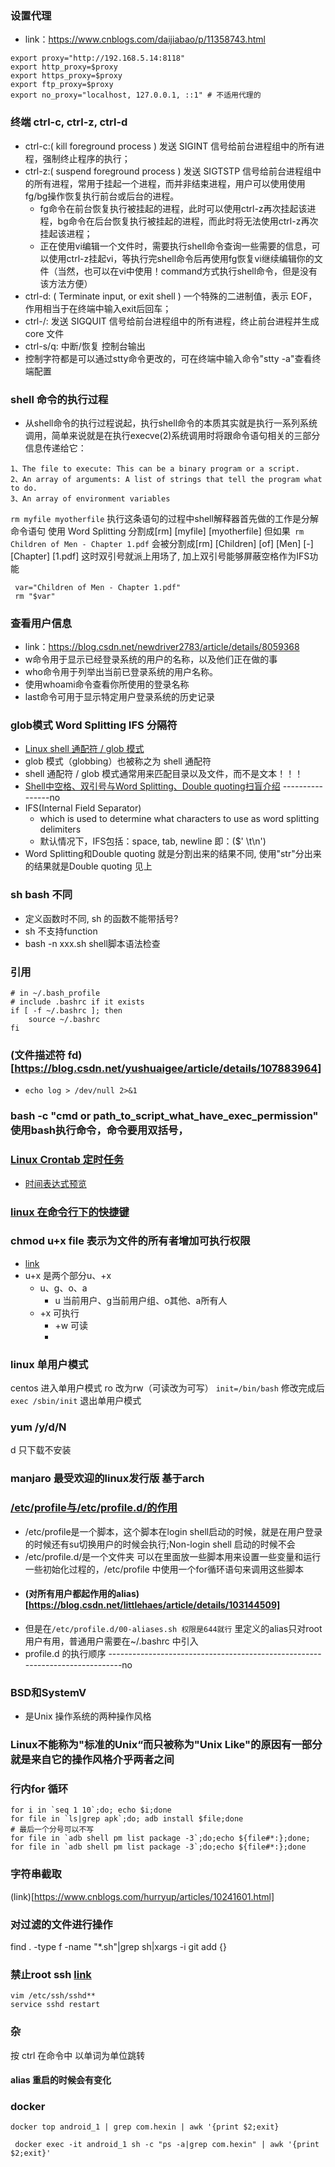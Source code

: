 ### 设置代理
   - link：https://www.cnblogs.com/daijiabao/p/11358743.html
   ```
   export proxy="http://192.168.5.14:8118"
   export http_proxy=$proxy
   export https_proxy=$proxy
   export ftp_proxy=$proxy
   export no_proxy="localhost, 127.0.0.1, ::1" # 不适用代理的
   ```
### 终端 ctrl-c, ctrl-z, ctrl-d
   - ctrl-c:( kill foreground process ) 发送 SIGINT 信号给前台进程组中的所有进程，强制终止程序的执行；
   - ctrl-z:( suspend foreground process ) 发送 SIGTSTP 信号给前台进程组中的所有进程，常用于挂起一个进程，而并非结束进程，用户可以使用使用fg/bg操作恢复执行前台或后台的进程。
      - fg命令在前台恢复执行被挂起的进程，此时可以使用ctrl-z再次挂起该进程，bg命令在后台恢复执行被挂起的进程，而此时将无法使用ctrl-z再次挂起该进程；
     - 正在使用vi编辑一个文件时，需要执行shell命令查询一些需要的信息，可以使用ctrl-z挂起vi，等执行完shell命令后再使用fg恢复vi继续编辑你的文件（当然，也可以在vi中使用！command方式执行shell命令，但是没有该方法方便） 
   - ctrl-d: ( Terminate input, or exit shell ) 一个特殊的二进制值，表示 EOF，作用相当于在终端中输入exit后回车；
   - ctrl-/: 发送 SIGQUIT 信号给前台进程组中的所有进程，终止前台进程并生成core 文件
   - ctrl-s/q: 中断/恢复 控制台输出
   - 控制字符都是可以通过stty命令更改的，可在终端中输入命令"stty -a"查看终端配置

### shell 命令的执行过程
   - 从shell命令的执行过程说起，执行shell命令的本质其实就是执行一系列系统调用，简单来说就是在执行execve(2)系统调用时将跟命令语句相关的三部分信息传递给它：
   ```
   1、The file to execute: This can be a binary program or a script.
   2、An array of arguments: A list of strings that tell the program what to do.
   3、An array of environment variables
   ```
   `rm myfile myotherfile` 执行这条语句的过程中shell解释器首先做的工作是分解命令语句
   使用 Word Splitting 分割成[rm] [myfile] [myotherfile]
   但如果` rm Children of Men - Chapter 1.pdf` 会被分割成[rm] [Children] [of] [Men] [-] [Chapter] [1.pdf] 这时双引号就派上用场了, 加上双引号能够屏蔽空格作为IFS功能
   ```
    var="Children of Men - Chapter 1.pdf"
    rm "$var"
   ```
### 查看用户信息
   - link：https://blog.csdn.net/newdriver2783/article/details/8059368
   - w命令用于显示已经登录系统的用户的名称，以及他们正在做的事
   - who命令用于列举出当前已登录系统的用户名称。
   - 使用whoami命令查看你所使用的登录名称
   - last命令可用于显示特定用户登录系统的历史记录
### glob模式 Word Splitting IFS 分隔符
   - [Linux shell 通配符 / glob 模式](https://www.cnblogs.com/divent/archive/2016/08/11/5762154.html)
   - glob 模式（globbing）也被称之为 shell 通配符
   - shell 通配符 / glob 模式通常用来匹配目录以及文件，而不是文本！！！
   - [Shell中空格、双引号与Word Splitting、Double quoting扫盲介绍](https://blog.csdn.net/dreamerway/article/details/20380453) ----------------no
   - IFS(Internal Field Separator)
     - which is used to determine what characters to use as word splitting delimiters
     - 默认情况下，IFS包括：space, tab, newline 即：($' \t\n')
   - Word Splitting和Double quoting 就是分割出来的结果不同, 使用"str"分出来的结果就是Double quoting 见上
### sh bash 不同
   - 定义函数时不同, sh 的函数不能带括号?
   - sh 不支持function
   - bash -n xxx.sh shell脚本语法检查
### 引用
```
# in ~/.bash_profile 
# include .bashrc if it exists
if [ -f ~/.bashrc ]; then
    source ~/.bashrc
fi
```
### (文件描述符 fd)[https://blog.csdn.net/yushuaigee/article/details/107883964]
   -  `echo log > /dev/null 2>&1`
### bash -c "cmd or path_to_script_what_have_exec_permission" 使用bash执行命令，命令要用双括号，
### [Linux Crontab 定时任务](https://www.runoob.com/w3cnote/linux-crontab-tasks.html)
   - [时间表达式预览](https://tool.lu/crontab/)
### [linux 在命令行下的快捷键](https://blog.csdn.net/u014429186/article/details/52629029)

### chmod u+x file 表示为文件的所有者增加可执行权限
   - [link](https://www.cnblogs.com/du-jun/p/11550968.html)
   - u+x 是两个部分u、+x
      - u、g、o、a
        - u 当前用户、g当前用户组、o其他、a所有人
      - +x 可执行
        - +w 可读
        - 
### linux 单用户模式
   centos 进入单用户模式 ro 改为rw（可读改为可写） `init=/bin/bash`
   修改完成后 `exec /sbin/init` 退出单用户模式
### yum /y/d/N 
   d 只下载不安装
### manjaro 最受欢迎的linux发行版 基于arch
### [/etc/profile与/etc/profile.d/的作用](https://www.cnblogs.com/kevin1990/p/8641315.html)
   - /etc/profile是一个脚本，这个脚本在login shell启动的时候，就是在用户登录的时候还有su切换用户的时候会执行;Non-login shell 启动的时候不会
   - /etc/profile.d/是一个文件夹 可以在里面放一些脚本用来设置一些变量和运行一些初始化过程的，/etc/profile 中使用一个for循环语句来调用这些脚本
   - ####  (对所有用户都起作用的alias)[https://blog.csdn.net/littlehaes/article/details/103144509]
   - 但是在`/etc/profile.d/00-aliases.sh 权限是644就行` 里定义的alias只对root用户有用，普通用户需要在~/.bashrc 中引入
   - profile.d 的执行顺序 -----------------------------------------------------------------------------no
### BSD和SystemV
- 是Unix 操作系统的两种操作风格
### Linux不能称为"标准的Unix“而只被称为"Unix Like"的原因有一部分就是来自它的操作风格介乎两者之间

### 行内for 循环
```shell
for i in `seq 1 10`;do; echo $i;done
for file in `ls|grep apk`;do; adb install $file;done
# 最后一个分号可以不写
for file in `adb shell pm list package -3`;do;echo ${file#*:};done;
for file in `adb shell pm list package -3`;do;echo ${file#*:};done

```

### 字符串截取
(link)[https://www.cnblogs.com/hurryup/articles/10241601.html]
### 对过滤的文件进行操作
find . -type f -name "*.sh"|grep sh|xargs -i git add {}

### 禁止root ssh [link](https://www.cnblogs.com/toughlife/p/5633510.html)
```
vim /etc/ssh/sshd**
service sshd restart
```

### 杂
按 ctrl 在命令中 以单词为单位跳转


#### alias 重启的时候会有变化

### docker
`docker top android_1 | grep com.hexin | awk '{print $2;exit}`
```
 docker exec -it android_1 sh -c "ps -a|grep com.hexin" | awk '{print $2;exit}'
```

